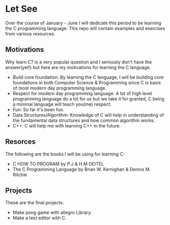 # Let See

Over the course of January - June I will dedicate this period to be learning the C programming language. This repo will contain examples and exercises from various resources.

## Motivations

Why learn C? is a very popular question and I seriously don't have the answer(yet!) but here are my motivations for learning the C language.

* Build core foundation: By learning the C language, I will be building core foundations in both Computer Science & Programming since C is basis of most modern day programming language.
* Respect for modern day programming language: A lot of high level programming language do a lot for us but we take it for granted, C being a minimal language will teach you(me) respect.
* Fun: So far it's been fun.
* Data Structures/Algorithm: Knowledge of C will help in understanding of the fundamental data structures and how common algorithm works.
* C++: C will help me with learning C++ in the future.

## Resorces

The following are the books I will be using for learning C:

* C HOW TO PROGRAM by P.J & H.M DEITEL
* The C Programming Language by Brian W. Kernighan & Dennis M. Ritchie

## Projects

These are the final projects:

* Make pong game with allegro Library.
* Make a text editor with C.
